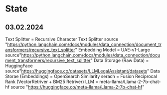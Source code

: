 # State

## 03.02.2024
Text Splitter = Recursive Character Text Splitter   source "https://python.langchain.com/docs/modules/data_connection/document_transformers/recursive_text_splitter"
Embedding Model = UAE-v1-Large source"https://python.langchain.com/docs/modules/data_connection/document_transformers/recursive_text_splitter"
Data Storage (Raw Data) = HuggingFace source"https://huggingface.co/datasets/LLMLegalAssistant/datasets"
Data Storae (Embeddings) = OpenSearch
Similarity serach = Fusion Reciprocal Rank (VectorRetriver + BM25 Retriver)
LLM = meta-llama/Llama-2-7b-chat-hf source "https://huggingface.co/meta-llama/Llama-2-7b-chat-hf"
